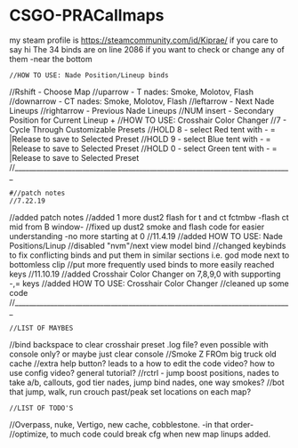 # CSGO-PRACallmaps

my steam profile is https://steamcommunity.com/id/Kiprae/ if you care to say hi
The 34 binds are on line 2086 if you want to check or change any of them -near the bottom



	//HOW TO USE: Nade Position/Lineup binds
//Rshift     - Choose Map
//uparrow    - T nades: Smoke, Molotov, Flash
//downarrow  - CT nades: Smoke, Molotov, Flash
//leftarrow  - Next Nade Lineups
//rightarrow - Previous Nade Lineups
//NUM insert - Secondary Position for Current Lineup
+
	//HOW TO USE: Crosshair Color Changer
//7		  - Cycle Through Customizable Presets
//HOLD 8	  - select Red tent with -  = |Release to save to Selected Preset
//HOLD 9	  - select Blue tent with -  = |Release to save to Selected Preset
//HOLD 0	  - select Green tent with -  = |Release to save to Selected Preset
//______________________________________________________________________________

	#//patch notes
	//7.22.19
//added patch notes
//added 1 more dust2 flash for t and ct fctmbw -flash ct mid from B window-
//fixed up dust2 smoke and flash code for easier understanding -no more starting at 0
	//11.4.19
//added HOW TO USE: Nade Positions/Linup
//disabled "nvm"/next view model bind
//changed keybinds to fix conflicting binds and put them in similar sections i.e. god mode next to bottomless clip
//put more frequently used binds to more easily reached keys
	//11.10.19
//added Crosshair Color Changer on 7,8,9,0 with supporting -,= keys
//added  HOW TO USE: Crosshair Color Changer
//cleaned up some code
//______________________________________________________________________________

	//LIST OF MAYBES
//bind backspace to clear crosshair preset .log file? even possible with console only? or maybe just clear console
//Smoke Z FROm big truck old cache
//extra help button? leads to a how to edit the code video?	 how to use config video?  general tutorial?
//rctrl - jump boost positions, nades to take a/b, callouts, god tier nades, jump bind nades, one way smokes?
//bot that jump, walk, run crouch past/peak set locations on each map?

	//LIST OF TODO'S
//Overpass, nuke, Vertigo, new cache, cobblestone. -in that order-
//optimize, to much code could break cfg when new map linups added.
